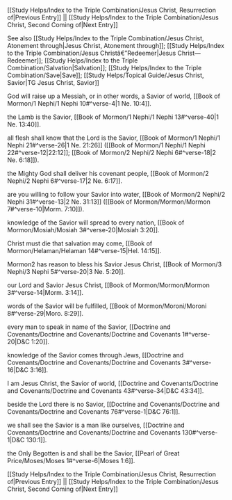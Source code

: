 [[Study Helps/Index to the Triple Combination/Jesus Christ, Resurrection of|Previous Entry]]  ||  [[Study Helps/Index to the Triple Combination/Jesus Christ, Second Coming of|Next Entry]]

 See also [[Study Helps/Index to the Triple Combination/Jesus Christ, Atonement through|Jesus Christ, Atonement through]]; [[Study Helps/Index to the Triple Combination/Jesus Christâ€”Redeemer|Jesus Christ—Redeemer]]; [[Study Helps/Index to the Triple Combination/Salvation|Salvation]]; [[Study Helps/Index to the Triple Combination/Save|Save]]; [[Study Helps/Topical Guide/Jesus Christ, Savior|TG Jesus Christ, Savior]]

 God will raise up a Messiah, or in other words, a Savior of world, [[Book of Mormon/1 Nephi/1 Nephi 10#^verse-4|1 Ne. 10:4]].

 the Lamb is the Savior, [[Book of Mormon/1 Nephi/1 Nephi 13#^verse-40|1 Ne. 13:40]].

 all flesh shall know that the Lord is the Savior, [[Book of Mormon/1 Nephi/1 Nephi 21#^verse-26|1 Ne. 21:26]] ([[Book of Mormon/1 Nephi/1 Nephi 22#^verse-12|22:12]]; [[Book of Mormon/2 Nephi/2 Nephi 6#^verse-18|2 Ne. 6:18]]).

 the Mighty God shall deliver his covenant people, [[Book of Mormon/2 Nephi/2 Nephi 6#^verse-17|2 Ne. 6:17]].

 are you willing to follow your Savior into water, [[Book of Mormon/2 Nephi/2 Nephi 31#^verse-13|2 Ne. 31:13]] ([[Book of Mormon/Mormon/Mormon 7#^verse-10|Morm. 7:10]]).

 knowledge of the Savior will spread to every nation, [[Book of Mormon/Mosiah/Mosiah 3#^verse-20|Mosiah 3:20]].

 Christ must die that salvation may come, [[Book of Mormon/Helaman/Helaman 14#^verse-15|Hel. 14:15]].

 Mormon2 has reason to bless his Savior Jesus Christ, [[Book of Mormon/3 Nephi/3 Nephi 5#^verse-20|3 Ne. 5:20]].

 our Lord and Savior Jesus Christ, [[Book of Mormon/Mormon/Mormon 3#^verse-14|Morm. 3:14]].

 words of the Savior will be fulfilled, [[Book of Mormon/Moroni/Moroni 8#^verse-29|Moro. 8:29]].

 every man to speak in name of the Savior, [[Doctrine and Covenants/Doctrine and Covenants/Doctrine and Covenants 1#^verse-20|D&C 1:20]].

 knowledge of the Savior comes through Jews, [[Doctrine and Covenants/Doctrine and Covenants/Doctrine and Covenants 3#^verse-16|D&C 3:16]].

 I am Jesus Christ, the Savior of world, [[Doctrine and Covenants/Doctrine and Covenants/Doctrine and Covenants 43#^verse-34|D&C 43:34]].

 beside the Lord there is no Savior, [[Doctrine and Covenants/Doctrine and Covenants/Doctrine and Covenants 76#^verse-1|D&C 76:1]].

 we shall see the Savior is a man like ourselves, [[Doctrine and Covenants/Doctrine and Covenants/Doctrine and Covenants 130#^verse-1|D&C 130:1]].

 the Only Begotten is and shall be the Savior, [[Pearl of Great Price/Moses/Moses 1#^verse-6|Moses 1:6]].

[[Study Helps/Index to the Triple Combination/Jesus Christ, Resurrection of|Previous Entry]]  ||  [[Study Helps/Index to the Triple Combination/Jesus Christ, Second Coming of|Next Entry]]